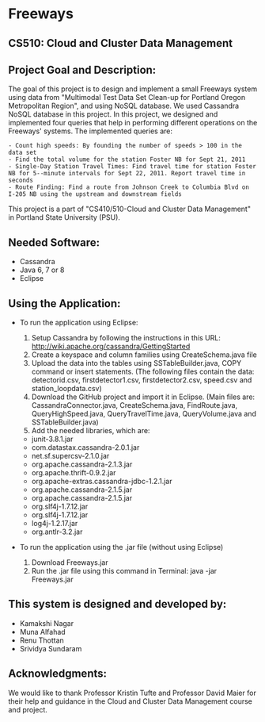 # Freeways

CS510: Cloud and Cluster Data Management
-------------------------------

Project Goal and Description:
-------------------------------
  The goal of this project is to design and implement a small Freeways system using data from "Multimodal Test Data Set Clean-up for Portland Oregon Metropolitan Region", and using NoSQL database. We used Cassandra NoSQL database in this project. In this project, we designed and implemented four queries that help in performing different operations on the Freeways' systems. 
  The implemented queries are:
    
    - Count high speeds: By founding the number of speeds > 100 in the data set
    - Find the total volume for the station Foster NB for Sept 21, 2011
    - Single-Day Station Travel Times: Find travel time for station Foster NB for 5-­‐minute intervals for Sept 22, 2011. Report travel time in seconds
    - Route Finding: Find a route from Johnson Creek to Columbia Blvd on I-205 NB using the upstream and downstream fields
  
  This project is a part of "CS410/510-Cloud and Cluster Data Management" in Portland State University (PSU).


Needed Software:
-------------------------------
 - Cassandra 
 - Java 6, 7 or 8
 - Eclipse


Using the Application:
-------------------------------
  * To run the application using Eclipse:
    1. Setup Cassandra by following the instructions in this URL: http://wiki.apache.org/cassandra/GettingStarted
    2. Create a keyspace and column families using CreateSchema.java file
    3. Upload the data into the tables using SSTableBuilder.java, COPY command or insert statements. (The following files contain the data: detectorid.csv, firstdetector1.csv, firstdetector2.csv, speed.csv and station_loopdata.csv)
    4. Download the GitHub project and import it in Eclipse. (Main files are: CassandraConnector.java, CreateSchema.java, FindRoute.java, QueryHighSpeed.java, QueryTravelTime.java, QueryVolume.java and SSTableBuilder.java)
    5. Add the needed libraries, which are: 
      - junit-3.8.1.jar
      - com.datastax.cassandra-2.0.1.jar
      - net.sf.supercsv-2.1.0.jar
      - org.apache.cassandra-2.1.3.jar
      - org.apache.thrift-0.9.2.jar
      - org.apache-extras.cassandra-jdbc-1.2.1.jar
      - org.apache.cassandra-2.1.5.jar
      - org.apache.cassandra-2.1.5.jar
      - org.slf4j-1.7.12.jar
      - org.slf4j-1.7.12.jar
      - log4j-1.2.17.jar
      - org.antlr-3.2.jar
    
  * To run the application using the .jar file (without using Eclipse)
    1. Download Freeways.jar
    2. Run the .jar file using this command in Terminal: java -jar Freeways.jar



This system is designed and developed by:
-----------------------------------------
  - Kamakshi Nagar
  - Muna Alfahad
  - Renu Thottan
  - Srividya Sundaram
  
  

Acknowledgments:
-----------------
We would like to thank Professor Kristin Tufte and Professor David Maier for their help and guidance in the Cloud and Cluster Data Management course and project.


